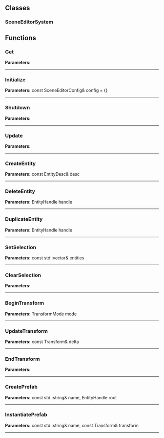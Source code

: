 
## Classes

### SceneEditorSystem




## Functions

### Get



**Parameters:** 

---

### Initialize



**Parameters:** const SceneEditorConfig& config = {}

---

### Shutdown



**Parameters:** 

---

### Update



**Parameters:** 

---

### CreateEntity



**Parameters:** const EntityDesc& desc

---

### DeleteEntity



**Parameters:** EntityHandle handle

---

### DuplicateEntity



**Parameters:** EntityHandle handle

---

### SetSelection



**Parameters:** const std::vector<EntityHandle>& entities

---

### ClearSelection



**Parameters:** 

---

### BeginTransform



**Parameters:** TransformMode mode

---

### UpdateTransform



**Parameters:** const Transform& delta

---

### EndTransform



**Parameters:** 

---

### CreatePrefab



**Parameters:** const std::string& name, EntityHandle root

---

### InstantiatePrefab



**Parameters:** const std::string& name, const Transform& transform

---
